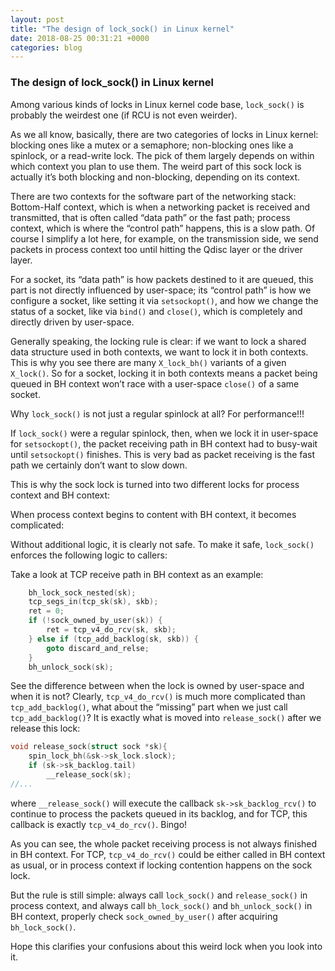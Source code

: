 ```yaml
---
layout: post
title: "The design of lock_sock() in Linux kernel"
date: 2018-08-25 00:31:21 +0000
categories: blog
---
```


### The design of lock_sock() in Linux kernel

Among various kinds of locks in Linux kernel code base, `lock_sock()` is probably the weirdest one (if RCU is not even weirder).

As we all know, basically, there are two categories of locks in Linux kernel: blocking ones like a mutex or a semaphore; non-blocking ones like a spinlock, or a read-write lock. The pick of them largely depends on within which context you plan to use them. The weird part of this sock lock is actually it’s both blocking and non-blocking, depending on its context.

There are two contexts for the software part of the networking stack: Bottom-Half context, which is when a networking packet is received and transmitted, that is often called “data path” or the fast path; process context, which is where the “control path” happens, this is a slow path. Of course I simplify a lot here, for example, on the transmission side, we send packets in process context too until hitting the Qdisc layer or the driver layer.

For a socket, its “data path” is how packets destined to it are queued, this part is not directly influenced by user-space; its “control path” is how we configure a socket, like setting it via `setsockopt()`, and how we change the status of a socket, like via `bind()` and `close()`, which is completely and directly driven by user-space.

Generally speaking, the locking rule is clear: if we want to lock a shared data structure used in both contexts, we want to lock it in both contexts. This is why you see there are many `X_lock_bh()` variants of a given `X_lock()`. So for a socket, locking it in both contexts means a packet being queued in BH context won’t race with a user-space `close()` of a same socket.


Why `lock_sock()` is not just a regular spinlock at all? For performance!!!

If `lock_sock()` were a regular spinlock, then, when we lock it in user-space for `setsockopt()`, the packet receiving path in BH context had to busy-wait until `setsockopt()` finishes. This is very bad as packet receiving is the fast path we certainly don’t want to slow down.

This is why the sock lock is turned into two different locks for process context and BH context:

When process context begins to content with BH context, it becomes complicated:

Without additional logic, it is clearly not safe. To make it safe, `lock_sock()` enforces the following logic to callers:


Take a look at TCP receive path in BH context as an example:

```c
    bh_lock_sock_nested(sk);
    tcp_segs_in(tcp_sk(sk), skb);
    ret = 0;
    if (!sock_owned_by_user(sk)) {
        ret = tcp_v4_do_rcv(sk, skb);
    } else if (tcp_add_backlog(sk, skb)) {
        goto discard_and_relse;
    }
    bh_unlock_sock(sk);
```

See the difference between when the lock is owned by user-space and when it is not? Clearly, `tcp_v4_do_rcv()` is much more complicated than `tcp_add_backlog()`, what about the “missing” part when we just call `tcp_add_backlog()`? It is exactly what is moved into `release_sock()` after we release this lock:

```c
void release_sock(struct sock *sk){
    spin_lock_bh(&sk->sk_lock.slock);
    if (sk->sk_backlog.tail)
        __release_sock(sk);
//...
```

where `__release_sock()` will execute the callback `sk->sk_backlog_rcv()` to continue to process the packets queued in its backlog, and for TCP, this callback is exactly `tcp_v4_do_rcv()`. Bingo!

As you can see, the whole packet receiving process is not always finished in BH context. For TCP, `tcp_v4_do_rcv()` could be either called in BH context as usual, or in process context if locking contention happens on the sock lock.

But the rule is still simple: always call `lock_sock()` and `release_sock()` in process context, and always call `bh_lock_sock()` and `bh_unlock_sock()` in BH context, properly check `sock_owned_by_user()` after acquiring `bh_lock_sock()`.

Hope this clarifies your confusions about this weird lock when you look into it.